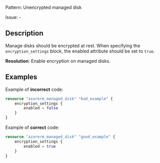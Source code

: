 Pattern: Unencrypted managed disk

Issue: -

## Description

Manage disks should be encrypted at rest. When specifying the `encryption_settings` block, the enabled attribute should be set to `true`.

**Resolution**: Enable encryption on managed disks.

## Examples

Example of **incorrect** code:

```terraform
resource "azurerm_managed_disk" "bad_example" {
	encryption_settings {
		enabled = false
	}
}
```

Example of **correct** code:

```terraform
resource "azurerm_managed_disk" "good_example" {
	encryption_settings {
		enabled = true
	}
}
```